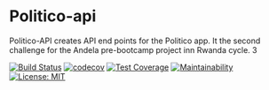 # Politico-api
Politico-API creates API end points for the Politico app. It the second challenge for the Andela pre-bootcamp project inn Rwanda cycle. 3

[![Build Status](https://travis-ci.com/avpaul/politico-api.svg?branch=develop)](https://travis-ci.com/avpaul/politico-api)
[![codecov](https://codecov.io/gh/avpaul/politico-api/branch/develop/graph/badge.svg)](https://codecov.io/gh/avpaul/politico-api)
[![Test Coverage](https://api.codeclimate.com/v1/badges/7f1405edf9b964256eb1/test_coverage)](https://codeclimate.com/github/avpaul/politico-api/test_coverage)
[![Maintainability](https://api.codeclimate.com/v1/badges/7f1405edf9b964256eb1/maintainability)](https://codeclimate.com/github/avpaul/politico-api/maintainability)
[![License: MIT](https://img.shields.io/badge/License-MIT-yellow.svg)](https://opensource.org/licenses/MIT)
